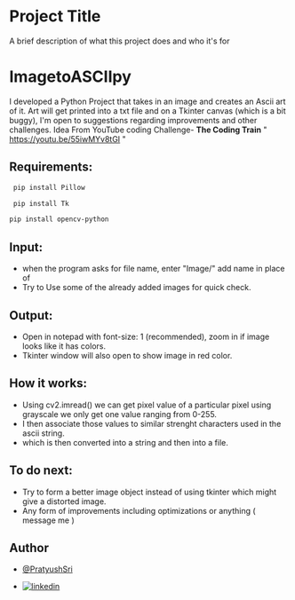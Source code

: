 
# Project Title

A brief description of what this project does and who it's for

# ImagetoASCIIpy
I developed a Python Project that takes in an image and creates an Ascii art of it. Art will get printed into a txt file and on a Tkinter canvas (which is a bit buggy), I'm open to suggestions regarding improvements and other challenges. Idea From YouTube coding Challenge- **The Coding Train** " https://youtu.be/55iwMYv8tGI " 

## Requirements:
  
 ```bash 
  pip install Pillow
  ```
  ```bash
   pip install Tk
   ```
   ```bash
   pip install opencv-python
  ```
  
## Input:
  - when the program asks for file name, enter  "Image/<Filename>"  add name in place of <filename>
  - Try to Use some of the already added images for quick check.
 
## Output:
  - Open in notepad with font-size: 1 (recommended), zoom in if image looks like it has colors.
  - Tkinter window will also open to show image in red color.
  
## How it works:
  - Using cv2.imread() we can get pixel value of a particular pixel using grayscale we only get one value ranging from 0-255.
  - I then associate those values to similar strenght characters used in the ascii string.
  - which is then converted into a string and then into a file.
  
## To do next:
  - Try to form a better image object instead of using tkinter which might give a distorted image.
  - Any form of improvements including optimizations or anything ( message me )
  
  
## Author

- [@PratyushSri](https://www.github.com/PratyushSri)

 - [![linkedin](https://img.shields.io/badge/linkedin-0A66C2?style=for-the-badge&logo=linkedin&logoColor=white)](www.linkedin.com/in/pratyush-srivastava-787a27206)


